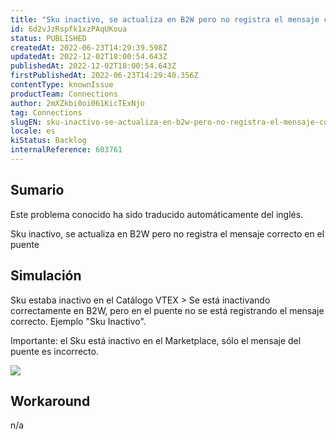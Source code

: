 ```yaml
---
title: "Sku inactivo, se actualiza en B2W pero no registra el mensaje correcto en el Bridge"
id: 6d2vJzRspfk1xzPAqUKoua
status: PUBLISHED
createdAt: 2022-06-23T14:29:39.598Z
updatedAt: 2022-12-02T18:00:54.643Z
publishedAt: 2022-12-02T18:00:54.643Z
firstPublishedAt: 2022-06-23T14:29:40.356Z
contentType: knownIssue
productTeam: Connections
author: 2mXZkbi0oi061KicTExNjo
tag: Connections
slugEN: sku-inactivo-se-actualiza-en-b2w-pero-no-registra-el-mensaje-correcto-en-el-bridge
locale: es
kiStatus: Backlog
internalReference: 603761
---
```


## Sumario

<div class="alert alert-info">
  <p>Este problema conocido ha sido traducido automáticamente del inglés.</p>
</div>


Sku inactivo, se actualiza en B2W pero no registra el mensaje correcto en el puente



## Simulación


Sku estaba inactivo en el Catálogo VTEX > Se está inactivando correctamente en B2W, pero en el puente no se está registrando el mensaje correcto. Ejemplo "Sku Inactivo".

Importante: el Sku está inactivo en el Marketplace, sólo el mensaje del puente es incorrecto.

 ![](https://vtexhelp.zendesk.com/attachments/token/7RAx5JXjSWAtCfh7HJ27LOZOW/?name=image.png)



## Workaround


n/a

